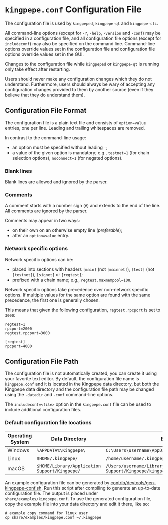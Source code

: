 # `kingpepe.conf` Configuration File

The configuration file is used by `kingpeped`, `kingpepe-qt` and `kingpepe-cli`.

All command-line options (except for `-?`, `-help`, `-version` and `-conf`) may be specified in a configuration file, and all configuration file options (except for `includeconf`) may also be specified on the command line. Command-line options override values set in the configuration file and configuration file options override values set in the GUI.

Changes to the configuration file while `kingpeped` or `kingpepe-qt` is running only take effect after restarting.

Users should never make any configuration changes which they do not understand. Furthermore, users should always be wary of accepting any configuration changes provided to them by another source (even if they believe that they do understand them).

## Configuration File Format

The configuration file is a plain text file and consists of `option=value` entries, one per line. Leading and trailing whitespaces are removed.

In contrast to the command-line usage:
- an option must be specified without leading `-`;
- a value of the given option is mandatory; e.g., `testnet=1` (for chain selection options), `noconnect=1` (for negated options).

### Blank lines

Blank lines are allowed and ignored by the parser.

### Comments

A comment starts with a number sign (`#`) and extends to the end of the line. All comments are ignored by the parser.

Comments may appear in two ways:
- on their own on an otherwise empty line (_preferable_);
- after an `option=value` entry.

### Network specific options

Network specific options can be:
- placed into sections with headers `[main]` (not `[mainnet]`), `[test]` (not `[testnet]`), `[signet]` or `[regtest]`;
- prefixed with a chain name; e.g., `regtest.maxmempool=100`.

Network specific options take precedence over non-network specific options.
If multiple values for the same option are found with the same precedence, the
first one is generally chosen.

This means that given the following configuration, `regtest.rpcport` is set to `3000`:

```
regtest=1
rpcport=2000
regtest.rpcport=3000

[regtest]
rpcport=4000
```

## Configuration File Path

The configuration file is not automatically created; you can create it using your favorite text editor. By default, the configuration file name is `kingpepe.conf` and it is located in the Kingpepe data directory, but both the Kingpepe data directory and the configuration file path may be changed using the `-datadir` and `-conf` command-line options.

The `includeconf=<file>` option in the `kingpepe.conf` file can be used to include additional configuration files.

### Default configuration file locations

Operating System | Data Directory | Example Path
-- | -- | --
Windows | `%APPDATA%\Kingpepe\` | `C:\Users\username\AppData\Roaming\Kingpepe\kingpepe.conf`
Linux | `$HOME/.kingpepe/` | `/home/username/.kingpepe/kingpepe.conf`
macOS | `$HOME/Library/Application Support/Kingpepe/` | `/Users/username/Library/Application Support/Kingpepe/kingpepe.conf`

An example configuration file can be generated by [contrib/devtools/gen-kingpepe-conf.sh](../contrib/devtools/gen-kingpepe-conf.sh).
Run this script after compiling to generate an up-to-date configuration file.
The output is placed under `share/examples/kingpepe.conf`.
To use the generated configuration file, copy the example file into your data directory and edit it there, like so:

```
# example copy command for linux user
cp share/examples/kingpepe.conf ~/.kingpepe
```
